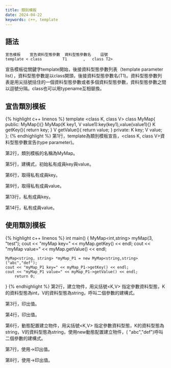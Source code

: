 ```yaml
---
title: 類別模板
date: 2024-04-22
keywords: c++, template
---
```

## 語法  
```
宣告模板    宣告資料型態參數  資料型態參數名    逗號 
template < class         T1       ,   class T2>
```
宣告模板從關鍵字template開始，後接資料型態參數列表（template parameter list），資料型態參數是以class開頭，後接資料型態參數名(T1)。資料型態參數列表是用尖括號括住的一個資料型態參數或者多個資料型態參數，資料型態參數之間以逗號分隔。class也可以用typename互相替換。

## 宣告類別模板
{% highlight c++ linenos %}
template <class K, class V>
class MyMap{
public:
    MyMap(){}
    MyMap(K key1, V value1):key(key1),value(value1){}
    K getKey(){
        return key;
    }
    V getValue(){
        return value;
    }
private:
    K key;
    V value;
};
{% endhighlight %}
第1行，template為類別模板宣告，<class K, class V>資料型態參數宣告(type parameter)。  

第2行，類別模板的名稱為MyMap。  

第5行，建構式，初始私有成員key與value。  

第6行，取得私有成員key。  

第9行，取得私有成員value。  

第13行，私有成員key。  

第14行，私有成員value。  

## 使用類別模板
{% highlight c++ linenos %}
int main() {
    MyMap<int,string> myMap(3, "test");
    cout << "myMap key=" << myMap.getKey() << endl;
    cout << "myMap value=" << myMap.getValue() << endl;
    
    MyMap<string, string> *myMap_P1 = new MyMap<string,string>("abc","def");
    cout << "myMap_P1 key=" << myMap_P1->getKey() << endl;
    cout << "myMap_P1 value=" << myMap_P1->getValue() << endl;
        return 0;
}
{% endhighlight %}
第2行，建立物件，用尖括號<K,V>  指定參數資料型態，K的資料型態為int，V的資料型態為string，呼叫二個參數的建構式。  

第3行，印出值。  

第4行，印出值。  

第6行，動態配置建立物件，用尖括號<K,V>  指定參數資料型態，K的資料型態為string，V的資料型態為string，使用new動態配置建立物件，(
"abc","def")呼叫二個參數的建構式。  

第7行，使用->印出值。  

第8行，使用->印出值。  
